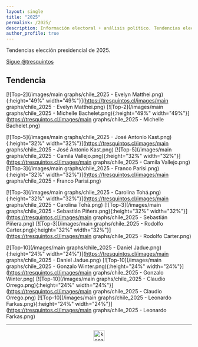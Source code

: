 ```yaml
---
layout: single
title: "2025"
permalink: /2025/
description: Información electoral + análisis político. Tendencias elección presidencial 2025.
author_profile: true
---
```


Tendencias elección presidencial de 2025.

<a href="https://twitter.com/tresquintos?ref_src=twsrc%5Etfw" class="twitter-follow-button" data-show-count="false">Sigue @tresquintos</a><script async src="https://platform.twitter.com/widgets.js" charset="utf-8"></script>

## Tendencia

[![Top-2](/images/main graphs/chile_2025 - Evelyn Matthei.png){:height="49%" width="49%"}](https://tresquintos.cl/images/main graphs/chile_2025 - Evelyn Matthei.png) [![Top-2](/images/main graphs/chile_2025 - Michelle Bachelet.png){:height="49%" width="49%"}](https://tresquintos.cl/images/main graphs/chile_2025 - Michelle Bachelet.png)

[![Top-5](/images/main graphs/chile_2025 - José Antonio Kast.png){:height="32%" width="32%"}](https://tresquintos.cl/images/main graphs/chile_2025 - José Antonio Kast.png) [![Top-5](/images/main graphs/chile_2025 - Camila Vallejo.png){:height="32%" width="32%"}](https://tresquintos.cl/images/main graphs/chile_2025 - Camila Vallejo.png) [![Top-3](/images/main graphs/chile_2025 - Franco Parisi.png){:height="32%" width="32%"}](https://tresquintos.cl/images/main graphs/chile_2025 - Franco Parisi.png) 


[![Top-3](/images/main graphs/chile_2025 - Carolina Tohá.png){:height="32%" width="32%"}](https://tresquintos.cl/images/main graphs/chile_2025 - Carolina Tohá.png) [![Top-3](/images/main graphs/chile_2025 - Sebastián Piñera.png){:height="32%" width="32%"}](https://tresquintos.cl/images/main graphs/chile_2025 - Sebastián Piñera.png) [![Top-3](/images/main graphs/chile_2025 - Rodolfo Carter.png){:height="32%" width="32%"}](https://tresquintos.cl/images/main graphs/chile_2025 - Rodolfo Carter.png) 


[![Top-10](/images/main graphs/chile_2025 - Daniel Jadue.png){:height="24%" width="24%"}](https://tresquintos.cl/images/main graphs/chile_2025 - Daniel Jadue.png) [![Top-10](/images/main graphs/chile_2025 - Gonzalo Winter.png){:height="24%" width="24%"}](https://tresquintos.cl/images/main graphs/chile_2025 - Gonzalo Winter.png) [![Top-10](/images/main graphs/chile_2025 - Claudio Orrego.png){:height="24%" width="24%"}](https://tresquintos.cl/images/main graphs/chile_2025 - Claudio Orrego.png) [![Top-10](/images/main graphs/chile_2025 - Leonardo Farkas.png){:height="24%" width="24%"}](https://tresquintos.cl/images/main graphs/chile_2025 - Leonardo Farkas.png)

---

<!-- NES -->
<script src="/js/topsecret.js"></script>


<!-- NES -->
<style>
.aligncenter {
    text-align: center;
}
</style>
<p class="aligncenter">
    <img src="/images/nes.png" width="30" height="30" alt="konami" />
</p>


<!-- Favicon -->
<link rel="apple-touch-icon" sizes="180x180" href="/apple-touch-icon.png">
<link rel="icon" type="image/png" sizes="32x32" href="/favicon-32x32.png">
<link rel="icon" type="image/png" sizes="16x16" href="/favicon-16x16.png">
<link rel="manifest" href="/site.webmanifest">
<link rel="mask-icon" href="/safari-pinned-tab.svg" color="#5bbad5">
<meta name="msapplication-TileColor" content="#b91d47">
<meta name="theme-color" content="#ffffff">
